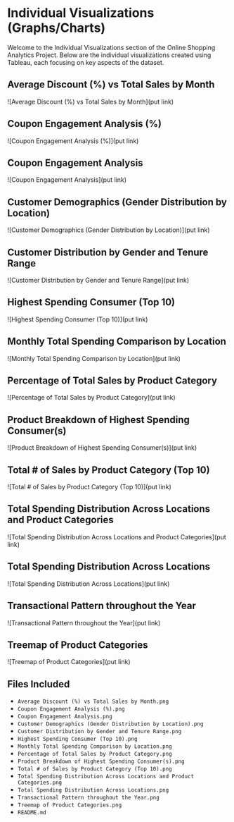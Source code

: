 # Individual Visualizations (Graphs/Charts)

Welcome to the Individual Visualizations section of the Online Shopping Analytics Project. Below are the individual visualizations created using Tableau, each focusing on key aspects of the dataset.

## Average Discount (%) vs Total Sales by Month
![Average Discount (%) vs Total Sales by Month](put link)

## Coupon Engagement Analysis (%)
![Coupon Engagement Analysis (%)](put link)

## Coupon Engagement Analysis
![Coupon Engagement Analysis](put link)

## Customer Demographics (Gender Distribution by Location)
![Customer Demographics (Gender Distribution by Location)](put link)

## Customer Distribution by Gender and Tenure Range
![Customer Distribution by Gender and Tenure Range](put link)

## Highest Spending Consumer (Top 10)
![Highest Spending Consumer (Top 10)](put link)

## Monthly Total Spending Comparison by Location
![Monthly Total Spending Comparison by Location](put link)

## Percentage of Total Sales by Product Category
![Percentage of Total Sales by Product Category](put link)

## Product Breakdown of Highest Spending Consumer(s)
![Product Breakdown of Highest Spending Consumer(s)](put link)

## Total # of Sales by Product Category (Top 10)
![Total # of Sales by Product Category (Top 10)](put link)

## Total Spending Distribution Across Locations and Product Categories
![Total Spending Distribution Across Locations and Product Categories](put link)

## Total Spending Distribution Across Locations
![Total Spending Distribution Across Locations](put link)

## Transactional Pattern throughout the Year
![Transactional Pattern throughout the Year](put link)

## Treemap of Product Categories
![Treemap of Product Categories](put link)

## Files Included
- `Average Discount (%) vs Total Sales by Month.png`
- `Coupon Engagement Analysis (%).png`
- `Coupon Engagement Analysis.png`
- `Customer Demographics (Gender Distribution by Location).png`
- `Customer Distribution by Gender and Tenure Range.png`
- `Highest Spending Consumer (Top 10).png`
- `Monthly Total Spending Comparison by Location.png`
- `Percentage of Total Sales by Product Category.png`
- `Product Breakdown of Highest Spending Consumer(s).png`
- `Total # of Sales by Product Category (Top 10).png`
- `Total Spending Distribution Across Locations and Product Categories.png`
- `Total Spending Distribution Across Locations.png`
- `Transactional Pattern throughout the Year.png`
- `Treemap of Product Categories.png`
- `README.md`
